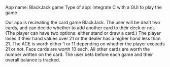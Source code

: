 App name: BlackJack game
Type of app: Integrate C with a GUI to play the game

Our app is recreating the card game BlackJack. The user will be dealt two cards, and can decide whether to add another card to their deck or not. (The player can have two options: either stand or draw a card.) The player loses if their hand values over 21 or the dealer has a higher hand less than 21. The ACE is worth either 1 or 11 depending on whether the player exceeds 21 or not. Face cards are worth 10 each. All other cards are worth the number written on the card. The user bets before each game and their overall balance is tracked.
